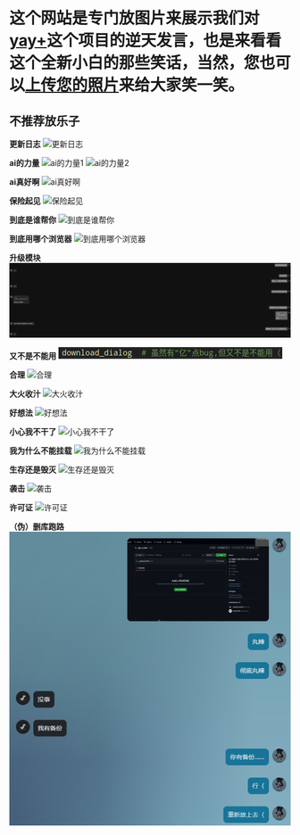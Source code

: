 # 这个网站是专门放图片来展示我们对[yay+](https://github.com/Colin130716/yay-plus)这个项目的逆天发言，也是来看看这个全新小白的那些笑话，当然，您也可以[上传您的照片](https://github.com/qwq9scan114514/yay-s-joke/pulls)来给大家笑一笑。
## 不推荐放乐子

**更新日志**
![更新日志](https://github.com/qwq9scan114514/yay-s-joke/blob/main/joke/Changelog.png?raw=true)

**ai的力量**
![ai的力量1](https://github.com/qwq9scan114514/yay-s-joke/blob/main/joke/ai%E7%9A%84%E5%8A%9B%E9%87%8F-1.png?raw=true)
![ai的力量2](https://github.com/qwq9scan114514/yay-s-joke/blob/main/joke/ai%E7%9A%84%E5%8A%9B%E9%87%8F-2.png?raw=true)

**ai真好啊**
![ai真好啊](https://github.com/qwq9scan114514/yay-s-joke/blob/main/joke/ai%E7%9C%9F%E5%A5%BD%E5%95%8A.png?raw=true)

**保险起见**
![保险起见](https://github.com/qwq9scan114514/yay-s-joke/blob/main/joke/%E4%BF%9D%E9%99%A9%E8%B5%B7%E8%A7%81.png?raw=true)

**到底是谁帮你**
![到底是谁帮你](https://github.com/qwq9scan114514/yay-s-joke/blob/main/joke/%E5%88%B0%E5%BA%95%E6%98%AF%E8%B0%81%E5%B8%AE%E4%BD%A0.png?raw=true)

**到底用哪个浏览器**
![到底用哪个浏览器](https://github.com/qwq9scan114514/yay-s-joke/blob/main/joke/%E5%88%B0%E5%BA%95%E7%94%A8%E5%93%AA%E4%B8%AA%E6%B5%8F%E8%A7%88%E5%99%A8.png?raw=true)

**升级模块**
![升级模块](https://github.com/qwq9scan114514/yay-s-joke/blob/main/joke/%E5%8D%87%E7%BA%A7%E6%A8%A1%E5%9D%97.png?raw=true)

**又不是不能用**
![又不是不能用](https://github.com/qwq9scan114514/yay-s-joke/blob/main/joke/%E5%8F%88%E4%B8%8D%E6%98%AF%E4%B8%8D%E8%83%BD%E7%94%A8.png?raw=true)

**合理**
![合理](https://github.com/qwq9scan114514/yay-s-joke/blob/main/joke/%E5%90%88%E7%90%86.png?raw=true)

**大火收汁**
![大火收汁](https://github.com/qwq9scan114514/yay-s-joke/blob/main/joke/%E5%A4%A7%E7%81%AB%E6%94%B6%E6%B1%81.png?raw=true)

**好想法**
![好想法](https://github.com/qwq9scan114514/yay-s-joke/blob/main/joke/%E5%A5%BD%E6%83%B3%E6%B3%95.png?raw=true)

**小心我不干了**
![小心我不干了](https://github.com/qwq9scan114514/yay-s-joke/blob/main/joke/%E5%B0%8F%E5%BF%83%E6%88%91%E4%B8%8D%E5%B9%B2%E4%BA%86.png?raw=true)

**我为什么不能挂载**
![我为什么不能挂载](https://github.com/qwq9scan114514/yay-s-joke/blob/main/joke/%E6%88%91%E4%B8%BA%E4%BB%80%E4%B9%88%E4%B8%8D%E8%83%BD%E6%8C%82%E8%BD%BD.jpg?raw=true)

**生存还是毁灭**
![生存还是毁灭](https://github.com/qwq9scan114514/yay-s-joke/blob/main/joke/%E7%94%9F%E5%AD%98%E8%BF%98%E6%98%AF%E6%AF%81%E7%81%AD.png?raw=true)

**袭击**
![袭击](https://github.com/qwq9scan114514/yay-s-joke/blob/main/joke/%E8%A2%AD%E5%87%BB.png?raw=true)

**许可证**
![许可证](https://github.com/qwq9scan114514/yay-s-joke/blob/main/joke/%E8%AE%B8%E5%8F%AF%E8%AF%81.png?raw=true)

**（伪）删库跑路**
![（伪）删库跑路](https://github.com/qwq9scan114514/yay-s-joke/blob/main/joke/%EF%BC%88%E4%BC%AA%EF%BC%89%E5%88%A0%E5%BA%93%E8%B7%91%E8%B7%AF.png?raw=true)
